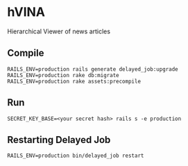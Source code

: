 hVINA
=====

Hierarchical Viewer of news articles

## Compile

```
RAILS_ENV=production rails generate delayed_job:upgrade
RAILS_ENV=production rake db:migrate
RAILS_ENV=production rake assets:precompile
```

## Run

```
SECRET_KEY_BASE=<your secret hash> rails s -e production
```

## Restarting Delayed Job

```
RAILS_ENV=production bin/delayed_job restart
```